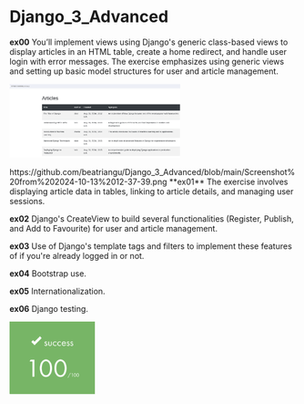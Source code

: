 # Django_3_Advanced

**ex00** You’ll implement views using Django's generic class-based views to display articles in an HTML table, create a home redirect, and handle user login with error messages. The exercise emphasizes using generic views and setting up basic model structures for user and article management.

<p align="left"> <img src="https://github.com/beatriangu/Django_3_Advanced/blob/main/Screenshot%20from%202024-10-13%2012-37-39.png" width="300"/> </p> https://github.com/beatriangu/Django_3_Advanced/blob/main/Screenshot%20from%202024-10-13%2012-37-39.png
**ex01** The exercise involves displaying article data in tables, linking to article details, and managing user sessions.

**ex02** Django's CreateView to build several functionalities (Register, Publish, and Add to Favourite) for user and article management.

**ex03** Use of Django's template tags and filters to implement these features of if you're already logged in or not.

**ex04** Bootstrap use.

**ex05** Internationalization.

**ex06** Django testing.

<p align="left">
  <img src="https://github.com/beatriangu/Libft/blob/main/100.png?raw=true" alt="100.png" width="150"/>
</p>
